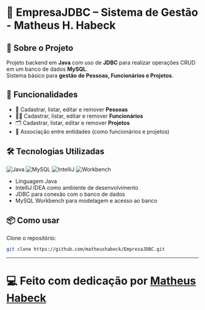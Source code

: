 # 🏢 EmpresaJDBC – Sistema de Gestão - Matheus H. Habeck

## 🧠 Sobre o Projeto

Projeto backend em **Java** com uso de **JDBC** para realizar operações CRUD em um banco de dados **MySQL**.  
Sistema básico para **gestão de Pessoas, Funcionários e Projetos**.

## 🚀 Funcionalidades

- 👤 Cadastrar, listar, editar e remover **Pessoas**
- 🧑‍💼 Cadastrar, listar, editar e remover **Funcionários**
- 🗂️ Cadastrar, listar, editar e remover **Projetos**
- 🔗 Associação entre entidades (como funcionários e projetos)

## 🛠️ Tecnologias Utilizadas

![Java](https://img.shields.io/badge/Java-ED8B00?style=for-the-badge&logo=java&logoColor=white)
![MySQL](https://img.shields.io/badge/MySQL-00758F?style=for-the-badge&logo=mysql&logoColor=white)
![IntelliJ](https://img.shields.io/badge/IntelliJIDEA-000000?style=for-the-badge&logo=intellijidea&logoColor=white)
![Workbench](https://img.shields.io/badge/MySQLWorkbench-00758F?style=for-the-badge&logo=mysql&logoColor=white)

- Linguagem Java  
- IntelliJ IDEA como ambiente de desenvolvimento  
- JDBC para conexão com o banco de dados  
- MySQL Workbench para modelagem e acesso ao banco  

## 📦 Como usar

Clone o repositório:

```bash
git clone https://github.com/matheushabeck/EmpresaJDBC.git
```

---

# 💻 Feito com dedicação por [Matheus Habeck](https://github.com/matheushabeck) 
